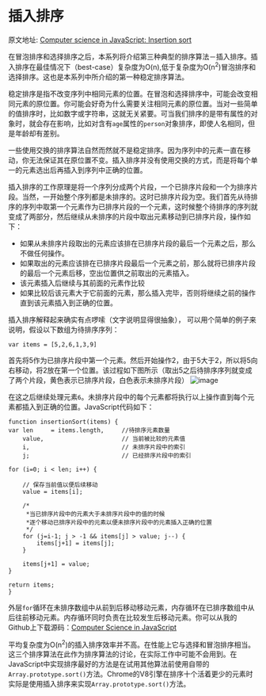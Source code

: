 # 插入排序
原文地址: [Computer science in JavaScript: Insertion sort](https://www.nczonline.net/blog/2012/09/17/computer-science-in-javascript-insertion-sort/)


在冒泡排序和选择排序之后，本系列将介绍第三种典型的排序算法－插入排序。插入排序在最佳情况下（best-case）复杂度为O(n),低于复杂度为O(n<sup>2</sup>)冒泡排序和选择排序。这也是本系列中所介绍的第一种稳定排序算法。

稳定排序是指不改变序列中相同元素的位置。在冒泡和选择排序中，可能会改变相同元素的原位置。你可能会好奇为什么需要关注相同元素的原位置。当对一些简单的值排序时，比如数字或字符串，这就无关紧要。可当我们排序的是带有属性的对象时，就会存在影响，比如对含有`age`属性的`person`对象排序，即使人名相同，但是年龄却有差别。

一些使用交换的排序算法自然而然就不是稳定排序。因为序列中的元素一直在移动，你无法保证其在原位置不变。插入排序并没有使用交换的方式，而是将每个单一的元素选出后再插入到序列中正确的位置。

插入排序的工作原理是将一个序列分成两个片段，一个已排序片段和一个为排序片段。当然，一开始整个序列都是未排序的。这时已排序片段为空。我们首先从待排序的序列中取第一个元素作为已排序片段的一个元素，这时候整个待排序的序列就变成了两部分，然后继续从未排序的片段中取出元素移动到已排序片段，操作如下：

- 如果从未排序片段取出的元素应该排在已排序片段的最后一个元素之后，那么不做任何操作。
- 如果取出的元素应该排在已排序片段最后一个元素之前，那么就将已排序片段的最后一个元素后移，空出位置供之前取出的元素插入。
- 该元素插入后继续与其前面的元素作比较
- 如果比较后该元素大于它前面的元素，那么插入完毕，否则将继续之前的操作直到该元素插入到正确的位置。

插入排序解释起来确实有点啰嗦（文字说明显得很抽象）， 可以用个简单的例子来说明，假设以下数组为待排序序列：

`var items = [5,2,6,1,3,9]`

首先将5作为已排序片段中第一个元素。然后开始操作2，由于5大于2，所以将5向右移动，将2放在第一个位置。该过程如下图所示（取出5之后待排序序列就变成了两个片段，黄色表示已排序片段，白色表示未排序片段）
![image](https://www.nczonline.net/images/wp-content/uploads/2012/09/insertionsort.png)

在这之后继续处理元素`6`。未排序片段中的每个元素都将执行以上操作直到每个元素都插入到正确的位置。JavaScript代码如下：


    function insertionSort(items) {
    var len     = items.length,     //待排序元素数量
        value,                      // 当前被比较的元素值
        i,                          // 未排序片段中的索引
        j;                          // 已经排序片段中的索引

    for (i=0; i < len; i++) {

        // 保存当前值以便后续移动
        value = items[i];

        /*
         *当已排序片段中的元素大于未排序片段中的值的时候
         *逐个移动已排序片段中的元素以便未排序片段中的元素插入正确的位置
         */
        for (j=i-1; j > -1 && items[j] > value; j--) {
            items[j+1] = items[j];
        }

        items[j+1] = value;
    }

    return items;
    }



外层`for`循环在未排序数组中从前到后移动移动元素，内存循环在已排序数组中从后往前移动元素。内存循环同时负责在比较发生后移动元素。你可以从我的Github上下载源码：[Computer Science in JavaScript](https://github.com/nzakas/computer-science-in-javascript/)

平均复杂度为O(n<sup>2</sup>)的插入排序效率并不高。在性能上它与选择和冒泡排序相当。这三个排序算法在此作为排序算法的讨论，在实际工作中可能不会用到。在JavaScript中实现排序最好的方法是在试用其他算法前使用自带的`Array.prototype.sort()`方法。Chrome的V8引擎在排序十个活着更少的元素时实际是使用插入排序来实现`Array.prototype.sort()`方法。
        
